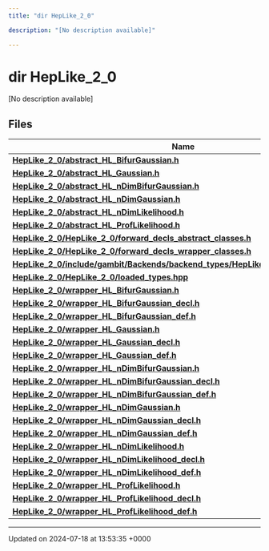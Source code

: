 ```yaml
---
title: "dir HepLike_2_0"

description: "[No description available]"

---
```


# dir HepLike_2_0

[No description available]

## Files

| Name           |
| -------------- |
| **[HepLike_2_0/abstract_HL_BifurGaussian.h](/documentation/code/files/abstract__hl__bifurgaussian_8h/#file-heplike-2-0-abstract-hl-bifurgaussian-h)**  |
| **[HepLike_2_0/abstract_HL_Gaussian.h](/documentation/code/files/abstract__hl__gaussian_8h/#file-heplike-2-0-abstract-hl-gaussian-h)**  |
| **[HepLike_2_0/abstract_HL_nDimBifurGaussian.h](/documentation/code/files/abstract__hl__ndimbifurgaussian_8h/#file-heplike-2-0-abstract-hl-ndimbifurgaussian-h)**  |
| **[HepLike_2_0/abstract_HL_nDimGaussian.h](/documentation/code/files/abstract__hl__ndimgaussian_8h/#file-heplike-2-0-abstract-hl-ndimgaussian-h)**  |
| **[HepLike_2_0/abstract_HL_nDimLikelihood.h](/documentation/code/files/abstract__hl__ndimlikelihood_8h/#file-heplike-2-0-abstract-hl-ndimlikelihood-h)**  |
| **[HepLike_2_0/abstract_HL_ProfLikelihood.h](/documentation/code/files/abstract__hl__proflikelihood_8h/#file-heplike-2-0-abstract-hl-proflikelihood-h)**  |
| **[HepLike_2_0/HepLike_2_0/forward_decls_abstract_classes.h](/documentation/code/files/heplike__2__0_2forward__decls__abstract__classes_8h/#file-heplike-2-0-heplike-2-0-forward-decls-abstract-classes-h)**  |
| **[HepLike_2_0/HepLike_2_0/forward_decls_wrapper_classes.h](/documentation/code/files/heplike__2__0_2forward__decls__wrapper__classes_8h/#file-heplike-2-0-heplike-2-0-forward-decls-wrapper-classes-h)**  |
| **[HepLike_2_0/include/gambit/Backends/backend_types/HepLike_2_0/identification.hpp](/documentation/code/files/include_2gambit_2backends_2backend__types_2heplike__2__0_2identification_8hpp/#file-heplike-2-0-include-gambit-backends-backend-types-heplike-2-0-identification-hpp)**  |
| **[HepLike_2_0/HepLike_2_0/loaded_types.hpp](/documentation/code/files/heplike__2__0_2loaded__types_8hpp/#file-heplike-2-0-heplike-2-0-loaded-types-hpp)**  |
| **[HepLike_2_0/wrapper_HL_BifurGaussian.h](/documentation/code/files/wrapper__hl__bifurgaussian_8h/#file-heplike-2-0-wrapper-hl-bifurgaussian-h)**  |
| **[HepLike_2_0/wrapper_HL_BifurGaussian_decl.h](/documentation/code/files/wrapper__hl__bifurgaussian__decl_8h/#file-heplike-2-0-wrapper-hl-bifurgaussian-decl-h)**  |
| **[HepLike_2_0/wrapper_HL_BifurGaussian_def.h](/documentation/code/files/wrapper__hl__bifurgaussian__def_8h/#file-heplike-2-0-wrapper-hl-bifurgaussian-def-h)**  |
| **[HepLike_2_0/wrapper_HL_Gaussian.h](/documentation/code/files/wrapper__hl__gaussian_8h/#file-heplike-2-0-wrapper-hl-gaussian-h)**  |
| **[HepLike_2_0/wrapper_HL_Gaussian_decl.h](/documentation/code/files/wrapper__hl__gaussian__decl_8h/#file-heplike-2-0-wrapper-hl-gaussian-decl-h)**  |
| **[HepLike_2_0/wrapper_HL_Gaussian_def.h](/documentation/code/files/wrapper__hl__gaussian__def_8h/#file-heplike-2-0-wrapper-hl-gaussian-def-h)**  |
| **[HepLike_2_0/wrapper_HL_nDimBifurGaussian.h](/documentation/code/files/wrapper__hl__ndimbifurgaussian_8h/#file-heplike-2-0-wrapper-hl-ndimbifurgaussian-h)**  |
| **[HepLike_2_0/wrapper_HL_nDimBifurGaussian_decl.h](/documentation/code/files/wrapper__hl__ndimbifurgaussian__decl_8h/#file-heplike-2-0-wrapper-hl-ndimbifurgaussian-decl-h)**  |
| **[HepLike_2_0/wrapper_HL_nDimBifurGaussian_def.h](/documentation/code/files/wrapper__hl__ndimbifurgaussian__def_8h/#file-heplike-2-0-wrapper-hl-ndimbifurgaussian-def-h)**  |
| **[HepLike_2_0/wrapper_HL_nDimGaussian.h](/documentation/code/files/wrapper__hl__ndimgaussian_8h/#file-heplike-2-0-wrapper-hl-ndimgaussian-h)**  |
| **[HepLike_2_0/wrapper_HL_nDimGaussian_decl.h](/documentation/code/files/wrapper__hl__ndimgaussian__decl_8h/#file-heplike-2-0-wrapper-hl-ndimgaussian-decl-h)**  |
| **[HepLike_2_0/wrapper_HL_nDimGaussian_def.h](/documentation/code/files/wrapper__hl__ndimgaussian__def_8h/#file-heplike-2-0-wrapper-hl-ndimgaussian-def-h)**  |
| **[HepLike_2_0/wrapper_HL_nDimLikelihood.h](/documentation/code/files/wrapper__hl__ndimlikelihood_8h/#file-heplike-2-0-wrapper-hl-ndimlikelihood-h)**  |
| **[HepLike_2_0/wrapper_HL_nDimLikelihood_decl.h](/documentation/code/files/wrapper__hl__ndimlikelihood__decl_8h/#file-heplike-2-0-wrapper-hl-ndimlikelihood-decl-h)**  |
| **[HepLike_2_0/wrapper_HL_nDimLikelihood_def.h](/documentation/code/files/wrapper__hl__ndimlikelihood__def_8h/#file-heplike-2-0-wrapper-hl-ndimlikelihood-def-h)**  |
| **[HepLike_2_0/wrapper_HL_ProfLikelihood.h](/documentation/code/files/wrapper__hl__proflikelihood_8h/#file-heplike-2-0-wrapper-hl-proflikelihood-h)**  |
| **[HepLike_2_0/wrapper_HL_ProfLikelihood_decl.h](/documentation/code/files/wrapper__hl__proflikelihood__decl_8h/#file-heplike-2-0-wrapper-hl-proflikelihood-decl-h)**  |
| **[HepLike_2_0/wrapper_HL_ProfLikelihood_def.h](/documentation/code/files/wrapper__hl__proflikelihood__def_8h/#file-heplike-2-0-wrapper-hl-proflikelihood-def-h)**  |






-------------------------------

Updated on 2024-07-18 at 13:53:35 +0000

